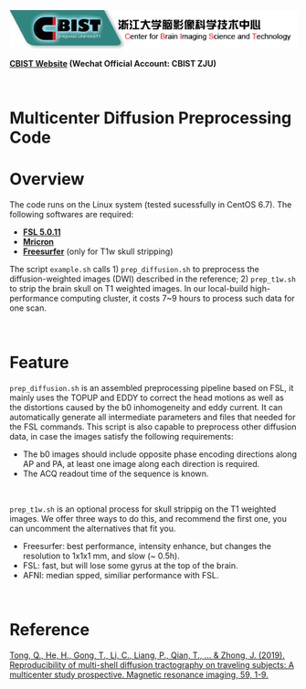 ![](https://raw.githubusercontent.com/tongqq/Multicenter_Diffusion_Preprocessing/master/CBIST_logo.png)

**[CBIST Website](http://cbist.zju.edu.cn/) (Wechat Official Account: CBIST ZJU)**

<br>

# Multicenter Diffusion Preprocessing Code

Overview
=========================
The code runs on the Linux system (tested sucessfully in CentOS 6.7). The following softwares are required:

* [__FSL 5.0.11__](https://fsl.fmrib.ox.ac.uk/fsl/fslwiki/FslInstallation)
* [__Mricron__](https://people.cas.sc.edu/rorden/mricron/install.html)
* [__Freesurfer__](https://surfer.nmr.mgh.harvard.edu/fswiki/DownloadAndInstall) (only for T1w skull stripping)

The script `example.sh` calls 1) `prep_diffusion.sh` to preprocess the diffusion-weighted images (DWI) described in the reference; 2) `prep_t1w.sh` to strip the brain skull on T1 weighted images. In our local-build high-performance computing cluster, it costs 7~9 hours to process such data for one scan.

<br>

Feature
=========================
`prep_diffusion.sh` is an assembled preprocessing pipeline based on FSL, it mainly uses the TOPUP and EDDY to correct the head motions as well as the distortions caused by the b0 inhomogeneity and eddy current. It can automatically generate all intermediate parameters and files that needed for the FSL commands. This script is also capable to preprocess other diffusion data, in case the images satisfy the following requirements:

* The b0 images should include opposite phase encoding directions along AP and PA, at least one image along each direction is required.
* The ACQ readout time of the sequence is known.

<br>

`prep_t1w.sh` is an optional process for skull strippig on the T1 weighted images. We offer three ways to do this, and recommend the first one, you can uncomment the alternatives that fit you.

* Freesurfer: best performance, intensity enhance, but changes the resolution to 1x1x1 mm, and slow (~ 0.5h).
* FSL: fast, but will lose some gyrus at the top of the brain.
* AFNI: median spped, similiar performance with FSL.

<br>

Reference
=========================
[Tong, Q., He, H., Gong, T., Li, C., Liang, P., Qian, T., ... & Zhong, J. (2019). Reproducibility of multi-shell diffusion tractography on traveling subjects: A multicenter study prospective. Magnetic resonance imaging, 59, 1-9.](https://doi.org/10.1016/j.mri.2019.02.011)

